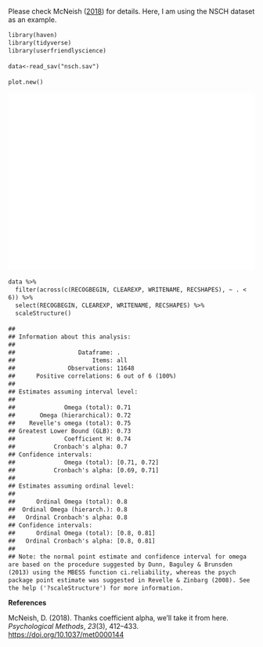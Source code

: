 Please check McNeish ([2018](#ref-mcneish2018)) for details. Here, I am
using the NSCH dataset as an example.

    library(haven)
    library(tidyverse)
    library(userfriendlyscience)

    data<-read_sav("nsch.sav")

    plot.new()

![](index_files/figure-markdown_strict/unnamed-chunk-3-1.png)

    data %>% 
      filter(across(c(RECOGBEGIN, CLEAREXP, WRITENAME, RECSHAPES), ~ . < 6)) %>% 
      select(RECOGBEGIN, CLEAREXP, WRITENAME, RECSHAPES) %>% 
      scaleStructure()

    ## 
    ## Information about this analysis:
    ## 
    ##                  Dataframe: .
    ##                      Items: all
    ##               Observations: 11648
    ##      Positive correlations: 6 out of 6 (100%)
    ## 
    ## Estimates assuming interval level:
    ## 
    ##              Omega (total): 0.71
    ##       Omega (hierarchical): 0.72
    ##    Revelle's omega (total): 0.75
    ## Greatest Lower Bound (GLB): 0.73
    ##              Coefficient H: 0.74
    ##           Cronbach's alpha: 0.7
    ## Confidence intervals:
    ##              Omega (total): [0.71, 0.72]
    ##           Cronbach's alpha: [0.69, 0.71]
    ## 
    ## Estimates assuming ordinal level:
    ## 
    ##      Ordinal Omega (total): 0.8
    ##  Ordinal Omega (hierarch.): 0.8
    ##   Ordinal Cronbach's alpha: 0.8
    ## Confidence intervals:
    ##      Ordinal Omega (total): [0.8, 0.81]
    ##   Ordinal Cronbach's alpha: [0.8, 0.81]
    ## 
    ## Note: the normal point estimate and confidence interval for omega are based on the procedure suggested by Dunn, Baguley & Brunsden (2013) using the MBESS function ci.reliability, whereas the psych package point estimate was suggested in Revelle & Zinbarg (2008). See the help ('?scaleStructure') for more information.

**References**

McNeish, D. (2018). Thanks coefficient alpha, we’ll take it from here.
*Psychological Methods*, *23*(3), 412–433.
<https://doi.org/10.1037/met0000144>
